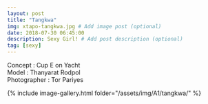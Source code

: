```yaml
---
layout: post
title: "Tangkwa"
img: xtapo-tangkwa.jpg # Add image post (optional)
date: 2018-07-30 06:45:00
description: Sexy Girl! # Add post description (optional)
tag: [sexy]
---
```

Concept : Cup E on Yacht  
Model : Thanyarat Rodpol  
Photographer : Tor Pariyes  

{% include image-gallery.html folder="/assets/img/A1/tangkwa/" %}
